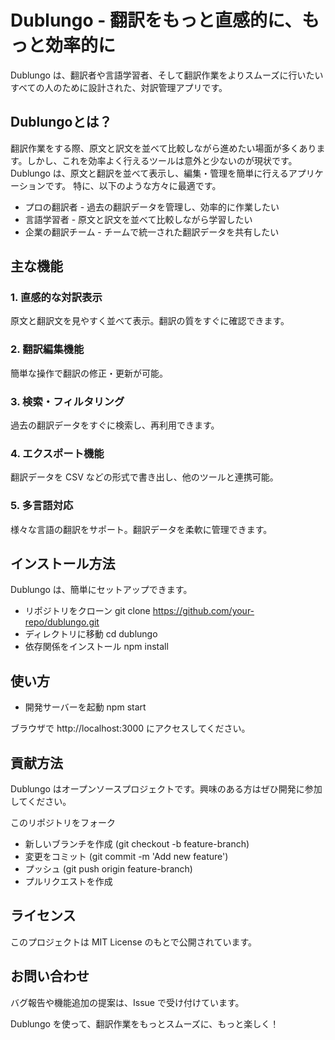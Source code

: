 # **Dublungo - 翻訳をもっと直感的に、もっと効率的に**

Dublungo は、翻訳者や言語学習者、そして翻訳作業をよりスムーズに行いたいすべての人のために設計された、対訳管理アプリです。

## **Dublungoとは？**
翻訳作業をする際、原文と訳文を並べて比較しながら進めたい場面が多くあります。しかし、これを効率よく行えるツールは意外と少ないのが現状です。
Dublungo は、原文と翻訳を並べて表示し、編集・管理を簡単に行えるアプリケーションです。
特に、以下のような方々に最適です。
- プロの翻訳者 - 過去の翻訳データを管理し、効率的に作業したい
- 言語学習者 - 原文と訳文を並べて比較しながら学習したい
- 企業の翻訳チーム - チームで統一された翻訳データを共有したい

## **主な機能**
### 1. 直感的な対訳表示
原文と翻訳文を見やすく並べて表示。翻訳の質をすぐに確認できます。

### 2. 翻訳編集機能
簡単な操作で翻訳の修正・更新が可能。

### 3. 検索・フィルタリング
過去の翻訳データをすぐに検索し、再利用できます。

### 4. エクスポート機能
翻訳データを CSV などの形式で書き出し、他のツールと連携可能。

### 5. 多言語対応
様々な言語の翻訳をサポート。翻訳データを柔軟に管理できます。

## **インストール方法**
Dublungo は、簡単にセットアップできます。

- リポジトリをクローン
  git clone https://github.com/your-repo/dublungo.git
- ディレクトリに移動
  cd dublungo
- 依存関係をインストール
  npm install

## **使い方**
- 開発サーバーを起動
  npm start

ブラウザで http://localhost:3000 にアクセスしてください。

## **貢献方法**
Dublungo はオープンソースプロジェクトです。興味のある方はぜひ開発に参加してください。

このリポジトリをフォーク

- 新しいブランチを作成 (git checkout -b feature-branch)
- 変更をコミット (git commit -m 'Add new feature')
- プッシュ (git push origin feature-branch)
- プルリクエストを作成

## **ライセンス**
このプロジェクトは MIT License のもとで公開されています。

## **お問い合わせ**
バグ報告や機能追加の提案は、Issue で受け付けています。

Dublungo を使って、翻訳作業をもっとスムーズに、もっと楽しく！
